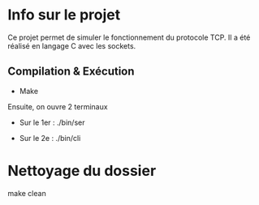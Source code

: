 # Info sur le projet

Ce projet permet de simuler le fonctionnement du protocole TCP.
Il a été réalisé en langage C avec les sockets.


## Compilation & Exécution

- Make

Ensuite, on ouvre 2 terminaux

- Sur le 1er : ./bin/ser

- Sur le 2e : ./bin/cli

# Nettoyage du dossier

make clean

